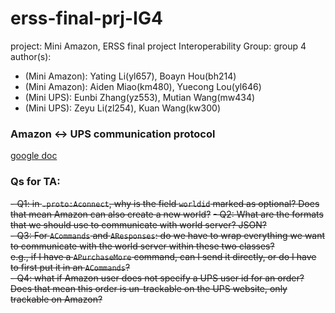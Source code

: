 # erss-final-prj-IG4
project: Mini Amazon, ERSS final project
Interoperability Group: group 4
author(s): 
- (Mini Amazon): Yating Li(yl657), Boayn Hou(bh214)
- (Mini Amazon): Aiden Miao(km480), Yuecong Lou(yl646)
- (Mini UPS): Eunbi Zhang(yz553), Mutian Wang(mw434)
- (Mini UPS): Zeyu Li(zl254), Kuan Wang(kw300)

### Amazon <-> UPS communication protocol
[google doc](https://docs.google.com/document/d/1gah2Sp8nS9R42Teq39cvFh6G-PHr9YUav5v72NxJN_A/edit?usp=sharing)


### Qs for TA:
~~- Q1: in `.proto:Aconnect`, why is the field `worldid` marked as optional? Does that mean Amazon can also create a new world?~~
~~- Q2: What are the formats that we should use to communicate with world server? JSON?~~  
~~- Q3: For `ACommands` and `AResponses`: do we have to wrap everything we want to communicate with the world server within these two classes?   
    e.g., if I have a `APurchaseMore` command, can I send it directly, or do I have to first put it in an `ACommands`?~~     
~~- Q4: what if Amazon user does not specify a UPS user id for an order? Does that mean this order is un-trackable on the UPS website, only trackable on Amazon?~~